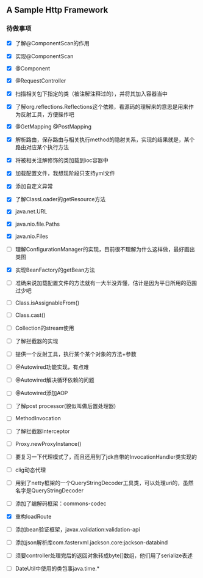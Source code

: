 ## A Sample Http Framework

### 待做事项

- [x] 了解@ComponentScan的作用
- [x] 实现@ComponentScan
- [x] @Component
- [x] @RequestController
- [x] 扫描相关包下指定的类（被注解注释过的），并将其加入容器当中
- [x] 了解org.reflections.Reflections这个依赖，看源码的理解来的意思是用来作为反射工具，方便操作吧
- [x] @GetMapping @PostMapping
- [x] 解析路由，保存路由与相关执行method的隐射关系，实现的结果就是，某个路由对应某个执行方法
- [x] 将被相关注解修饰的类加载到ioc容器中
- [x] 加载配置文件，我想现阶段只支持yml文件
- [x] 添加自定义异常
- [x] 了解ClassLoader的getResource方法
- [x] java.net.URL
- [x] java.nio.file.Paths
- [x] java.nio.Files
- [ ] 理解ConfigurationManager的实现，目前很不理解为什么这样做，最好画出类图
- [x] 实现BeanFactory的getBean方法
- [ ] 准确来说加载配置文件的方法就有一大半没弄懂，估计是因为平日所用的范围过少吧
- [ ] Class.isAssignableFrom()
- [ ] Class.cast()
- [ ] Collection的stream使用
- [ ] 了解拦截器的实现
- [ ] 提供一个反射工具，执行某个某个对象的方法+参数
- [ ] @Autowired功能实现，有点难
- [ ] @Autowired解决循环依赖的问题
- [ ] @Autowired添加AOP
- [ ] 了解post processor(貌似叫做后置处理器)
- [ ] MethodInvocation
- [ ] 了解拦截器Interceptor
- [ ] Proxy.newProxyInstance()
- [ ] 要复习一下代理模式了，而且还用到了jdk自带的InvocationHandler类实现的
- [ ] clig动态代理
- [ ] 用到了netty框架的一个QueryStringDecoder工具类，可以处理uri的，虽然名字是QueryStringDecoder
- [ ] 添加了编解码框架：commons-codec
- [x] 重构loadRoute
- [ ] 添加bean验证框架，javax.validation:validation-api
- [ ] 添加json解析库com.fasterxml.jackson.core:jackson-databind
- [ ] 须要controller处理完后的返回对象转成byte[]数组，他们用了serialize表述
- [ ] DateUtil中使用的类包事java.time.*

